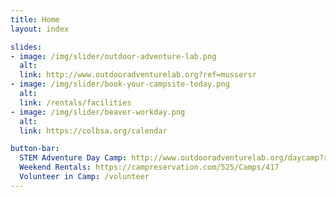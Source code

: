 ```yaml
---
title: Home
layout: index

slides:
- image: /img/slider/outdoor-adventure-lab.png
  alt:
  link: http://www.outdooradventurelab.org?ref=mussersr
- image: /img/slider/book-your-campsite-today.png
  alt:
  link: /rentals/facilities
- image: /img/slider/beaver-workday.png
  alt:
  link: https://colbsa.org/calendar

button-bar:
  STEM Adventure Day Camp: http://www.outdooradventurelab.org/daycamp?ref=mussersr
  Weekend Rentals: https://campreservation.com/525/Camps/417
  Volunteer in Camp: /volunteer
---
```

